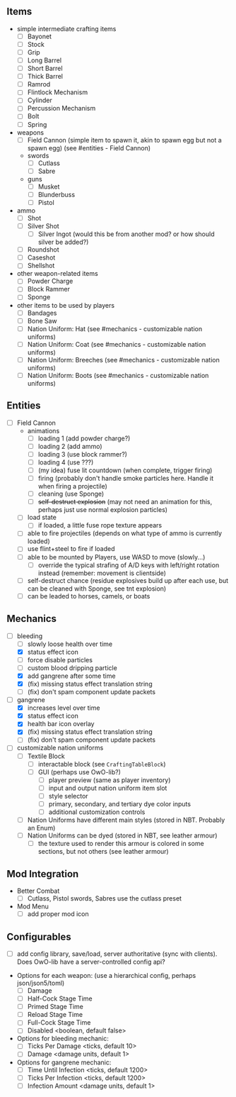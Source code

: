## Items
- simple intermediate crafting items
  - [ ] Bayonet
  - [ ] Stock
  - [ ] Grip
  - [ ] Long Barrel
  - [ ] Short Barrel
  - [ ] Thick Barrel
  - [ ] Ramrod
  - [ ] Flintlock Mechanism
  - [ ] Cylinder
  - [ ] Percussion Mechanism
  - [ ] Bolt
  - [ ] Spring 

- weapons
  - [ ] Field Cannon (simple item to spawn it, akin to spawn egg but not a spawn egg) (see #entities - Field Cannon)
  - swords
    - [ ] Cutlass
    - [ ] Sabre
  - guns
    - [ ] Musket
    - [ ] Blunderbuss
    - [ ] Pistol

- ammo
  - [ ] Shot
  - [ ] Silver Shot
    - [ ] Silver Ingot (would this be from another mod? or how should silver be added?)
  - [ ] Roundshot
  - [ ] Caseshot
  - [ ] Shellshot

- other weapon-related items
  - [ ] Powder Charge
  - [ ] Block Rammer
  - [ ] Sponge

- other items to be used by players 
  - [ ] Bandages
  - [ ] Bone Saw
  - [ ] Nation Uniform: Hat (see #mechanics - customizable nation uniforms)
  - [ ] Nation Uniform: Coat (see #mechanics - customizable nation uniforms)
  - [ ] Nation Uniform: Breeches (see #mechanics - customizable nation uniforms)
  - [ ] Nation Uniform: Boots (see #mechanics - customizable nation uniforms)

## Entities
- [ ] Field Cannon
  - animations
    - [ ] loading 1 (add powder charge?)
    - [ ] loading 2 (add ammo)
    - [ ] loading 3 (use block rammer?)
    - [ ] loading 4 (use ???)
    - [ ] (my idea) fuse lit countdown (when complete, trigger firing)
    - [ ] firing (probably don't handle smoke particles here. Handle it when firing a projectile)
    - [ ] cleaning (use Sponge)
    - [ ] ~~self-destruct explosion~~ (may not need an animation for this, perhaps just use normal explosion particles)
  - [ ] load state <store which items are currently loaded>
    - [ ] if loaded, a little fuse rope texture appears
  - [ ] able to fire projectiles (depends on what type of ammo is currently loaded)
  - [ ] use flint+steel to fire if loaded
  - [ ] able to be mounted by Players, use WASD to move (slowly...)
    - [ ] override the typical strafing of A/D keys with left/right rotation instead (remember: movement is clientside)
  - [ ] self-destruct chance (residue explosives build up after each use, but can be cleaned with Sponge, see tnt explosion)
  - [ ] can be leaded to horses, camels, or boats

## Mechanics
- [ ] bleeding
  - [ ] slowly loose health over time
  - [x] status effect icon
  - [ ] force disable particles
  - [ ] custom blood dripping particle
  - [x] add gangrene after some time
  - [x] (fix) missing status effect translation string
  - [ ] (fix) don't spam component update packets
- [ ] gangrene
  - [x] increases level over time
  - [x] status effect icon
  - [x] health bar icon overlay
  - [x] (fix) missing status effect translation string
  - [ ] (fix) don't spam component update packets
- [ ] customizable nation uniforms
  - [ ] Textile Block
    - [ ] interactable block (see `CraftingTableBlock`)
    - [ ] GUI (perhaps use OwO-lib?)
      - [ ] player preview (same as player inventory)
      - [ ] input and output nation uniform item slot
      - [ ] style selector
      - [ ] primary, secondary, and tertiary dye color inputs
      - [ ] additional customization controls
  - [ ] Nation Uniforms have different main styles (stored in NBT. Probably an Enum)
  - [ ] Nation Uniforms can be dyed (stored in NBT, see leather armour)
    - [ ] the texture used to render this armour is colored in some sections, but not others (see leather armour)

## Mod Integration
- Better Combat
  - [ ] Cutlass, Pistol swords, Sabres use the cutlass preset
- Mod Menu
  - [ ] add proper mod icon

## Configurables
- [ ] add config library, save/load, server authoritative (sync with clients). Does OwO-lib have a server-controlled config api?
- Options for each weapon: (use a hierarchical config, perhaps json/json5/toml)
  - [ ] Damage <damage units>
  - [ ] Half-Cock Stage Time <ticks>
  - [ ] Primed Stage Time <ticks>
  - [ ] Reload Stage Time <ticks>
  - [ ] Full-Cock Stage Time <ticks>
  - [ ] Disabled <boolean, default false>
- Options for bleeding mechanic:
  - [ ] Ticks Per Damage <ticks, default 10>
  - [ ] Damage <damage units, default 1>
- Options for gangrene mechanic:
  - [ ] Time Until Infection <ticks, default 1200>
  - [ ] Ticks Per Infection <ticks, default 1200>
  - [ ] Infection Amount <damage units, default 1>
